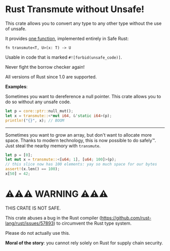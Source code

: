 # Rust Transmute without Unsafe!

This crate allows you to convert any type to any other type without the use of unsafe.

It provides [one function](src/lib.rs), implemented entirely in Safe Rust:

```
fn transmute<T, U>(x: T) -> U
```

Usable in code that is marked `#![forbid(unsafe_code)]`.

Never fight the borrow checker again!

All versions of Rust since 1.0 are supported.

**Examples**:

Sometimes you want to dereference a null pointer. This crate allows you to do
so without any unsafe code.

```rust
let p = core::ptr::null_mut();
let x = transmute::<*mut i64, &'static i64>(p);
println!("{}", x); // BOOM
```

---

Sometimes you want to grow an array, but don't want to allocate more space.
Thanks to modern technology, this is now possible to do safely™. Just steal
the nearby memory with `transmute`.

```rust
let p = [0];
let mut x = transmute::<[u64; 1], [u64; 100]>(p);
// this slice now has 100 elements: yay so much space for our bytes
assert!(x.len() == 100);
x[50] = 42;
```

# ⚠️⚠️⚠️ WARNING ⚠️⚠️⚠️

THIS CRATE IS NOT SAFE.

This crate abuses a bug in the Rust compiler
(https://github.com/rust-lang/rust/issues/57893) to circumvent the Rust type
system.

Please do not actually use this.

**Moral of the story**: you cannot rely solely on Rust for supply chain security.

